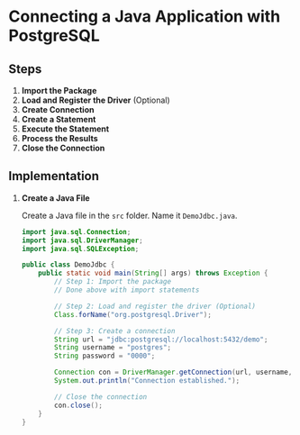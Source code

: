 # Connecting a Java Application with PostgreSQL

## Steps

1. **Import the Package**
2. **Load and Register the Driver** (Optional)
3. **Create Connection**
4. **Create a Statement**
5. **Execute the Statement**
6. **Process the Results**
7. **Close the Connection**

## Implementation

1. **Create a Java File**

   Create a Java file in the `src` folder. Name it `DemoJdbc.java`.

   ```java
   import java.sql.Connection;
   import java.sql.DriverManager;
   import java.sql.SQLException;

   public class DemoJdbc {
       public static void main(String[] args) throws Exception {
           // Step 1: Import the package
           // Done above with import statements

           // Step 2: Load and register the driver (Optional)
           Class.forName("org.postgresql.Driver");

           // Step 3: Create a connection
           String url = "jdbc:postgresql://localhost:5432/demo";
           String username = "postgres";
           String password = "0000";

           Connection con = DriverManager.getConnection(url, username, password);
           System.out.println("Connection established.");

           // Close the connection
           con.close();
       }
   }
   ```
